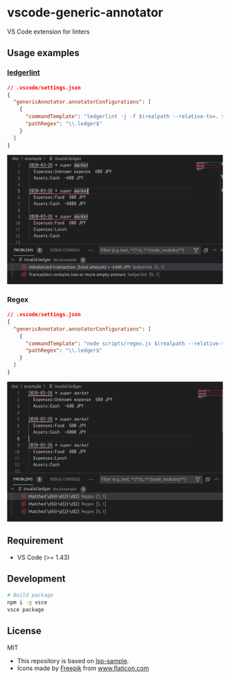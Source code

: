 vscode-generic-annotator
=====

VS Code extension for linters


## Usage examples
### [ledgerlint](https://github.com/oshikiri/ledgerlint)
```json
// .vscode/settings.json
{
  "genericAnnotator.annotatorConfigurations": [
    {
      "commandTemplate": "ledgerlint -j -f $(realpath --relative-to=. ${path})",
      "pathRegex": "\\.ledger$"
    }
  ]
}
```

![screenshot ledgerlint](./doc/example_ledgerlint.png)


### Regex
```json
// .vscode/settings.json
{
  "genericAnnotator.annotatorConfigurations": [
    {
      "commandTemplate": "node scripts/regex.js $(realpath --relative-to=. ${path}) '\\d{4}-\\d{2}-\\d{2}'",
      "pathRegex": "\\.ledger$"
    }
  ]
}
```

![screenshot regex](./doc/example_regex.png)



## Requirement

- VS Code (>= 1.43)


## Development

```sh
# Build package
npm i -g vsce
vsce package
```


## License

MIT

- This repository is based on [lsp-sample](https://github.com/microsoft/vscode-extension-samples/tree/6f16dafc01a248ac39d450ecf56ae73274757644/lsp-sample).
- <div>Icons made by <a href="https://www.freepik.com" title="Freepik">Freepik</a> from <a href="https://www.flaticon.com/" title="Flaticon">www.flaticon.com</a></div>
